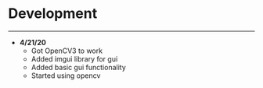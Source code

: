 # Development

---
 - **4/21/20**  
    - Got OpenCV3 to work
    - Added imgui library for gui
    - Added basic gui functionality
    - Started using opencv
